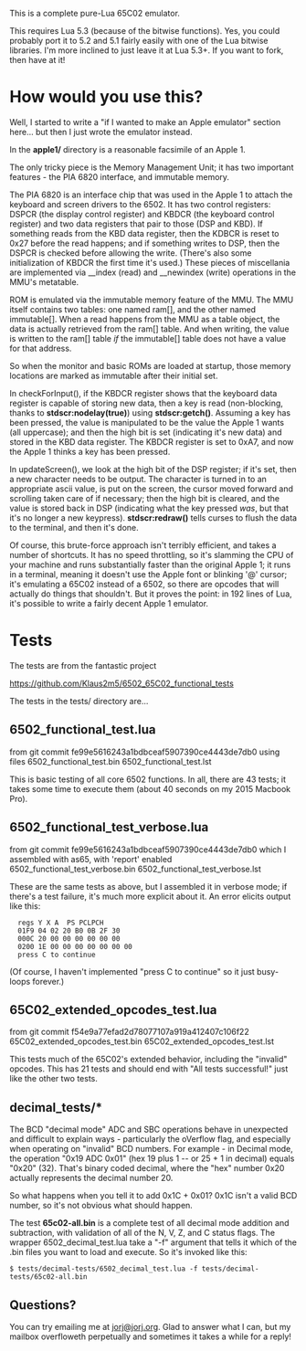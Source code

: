 This is a complete pure-Lua 65C02 emulator.

This requires Lua 5.3 (because of the bitwise functions). Yes, you
could probably port it to 5.2 and 5.1 fairly easily with one of the
Lua bitwise libraries. I'm more inclined to just leave it at Lua
5.3+. If you want to fork, then have at it!

# How would you use this?

Well, I started to write a "if I wanted to make an Apple emulator" section here... but then I just wrote the emulator instead.

In the **apple1/** directory is a reasonable facsimile of an Apple 1. 

The only tricky piece is the Memory Management Unit; it has two important features - the PIA 6820 interface, and immutable memory.

The PIA 6820 is an interface chip that was used in the Apple 1 to attach the keyboard and screen drivers to the 6502. It has two control registers: DSPCR (the display control register) and KBDCR (the keyboard control register) and two data registers that pair to those (DSP and KBD). If something reads from the KBD data register, then the KDBCR is reset to 0x27 before the read happens; and if something writes to DSP, then the DSPCR is checked before allowing the write. (There's also some initialization of KBDCR the first time it's used.) These pieces of miscellania are implemented via __index (read) and __newindex (write) operations in the MMU's metatable.

ROM is emulated via the immutable memory feature of the MMU. The MMU itself contains two tables: one named ram[], and the other named immutable[]. When a read happens from the MMU as a table object, the data is actually retrieved from the ram[] table. And when writing, the value is written to the ram[] table *if* the immutable[] table does not have a value for that address.

So when the monitor and basic ROMs are loaded at startup, those memory locations are marked as immutable after their initial set.

In checkForInput(), if the KBDCR register shows that the keyboard data register is capable of storing new data, then a key is read (non-blocking, thanks to **stdscr:nodelay(true)**) using **stdscr:getch()**. Assuming a key has been pressed, the value is manipulated to be the value the Apple 1 wants (all uppercase); and then the high bit is set (indicating it's new data) and stored in the KBD data register. The KBDCR register is set to 0xA7, and now the Apple 1 thinks a key has been pressed.

In updateScreen(), we look at the high bit of the DSP register; if it's set, then a new character needs to be output. The character is turned in to an appropriate ascii value, is put on the screen, the cursor moved forward and scrolling taken care of if necessary; then the high bit is cleared, and the value is stored back in DSP (indicating what the key pressed *was*, but that it's no longer a new keypress). **stdscr:redraw()** tells curses to flush the data to the terminal, and then it's done.

Of course, this brute-force approach isn't terribly efficient, and takes a number of shortcuts. It has no speed throttling, so it's slamming the CPU of your machine and runs substantially faster than the original Apple 1; it runs in a terminal, meaning it doesn't use the Apple font or blinking '@' cursor; it's emulating a 65C02 instead of a 6502, so there are opcodes that will actually do things that shouldn't. But it proves the point: in 192 lines of Lua, it's possible to write a fairly decent Apple 1 emulator.

# Tests

The tests are from the fantastic project

  https://github.com/Klaus2m5/6502_65C02_functional_tests

The tests in the tests/ directory are...

## 6502_functional_test.lua
  from git commit fe99e5616243a1bdbceaf5907390ce4443de7db0
   using files
    6502_functional_test.bin
    6502_functional_test.lst

This is basic testing of all core 6502 functions. In all, there are 43
tests; it takes some time to execute them (about 40 seconds on my 2015
Macbook Pro).

## 6502_functional_test_verbose.lua
  from git commit fe99e5616243a1bdbceaf5907390ce4443de7db0
  which I assembled with as65, with 'report' enabled
    6502_functional_test_verbose.bin
    6502_functional_test_verbose.lst

These are the same tests as above, but I assembled it in verbose mode;
if there's a test failure, it's much more explicit about it. An error
elicits output like this:

```
  regs Y X A  PS PCLPCH
  01F9 04 02 20 B0 0B 2F 30
  000C 20 00 00 00 00 00 00
  0200 1E 00 00 00 00 00 00 00
  press C to continue
```

(Of course, I haven't implemented "press C to continue" so it just
busy-loops forever.)

## 65C02_extended_opcodes_test.lua
  from git commit f54e9a77efad2d78077107a919a412407c106f22
    65C02_extended_opcodes_test.bin
    65C02_extended_opcodes_test.lst

This tests much of the 65C02's extended behavior, including the
"invalid" opcodes. This has 21 tests and should end with "All tests
successful!" just like the other two tests.

## decimal_tests/*

The BCD "decimal mode" ADC and SBC operations behave in unexpected and difficult to explain ways - particularly the oVerflow flag, and especially when operating on "invalid" BCD numbers. For example - in Decimal mode, the operation "0x19 ADC 0x01" (hex 19 plus 1 -- or 25 + 1 in decimal) equals "0x20" (32). That's binary coded decimal, where the "hex" number 0x20 actually represents the decimal number 20.

So what happens when you tell it to add 0x1C + 0x01? 0x1C isn't a valid BCD number, so it's not obvious what should happen.

The test **65c02-all.bin** is a complete test of all decimal mode addition and subtraction, with validation of all of the N, V, Z, and C status flags. The wrapper 6502_decimal_test.lua take a "-f" argument that tells it which of the .bin files you want to load and execute. So it's invoked like this:

```
$ tests/decimal-tests/6502_decimal_test.lua -f tests/decimal-tests/65c02-all.bin
```

## Questions?

You can try emailing me at jorj@jorj.org. Glad to answer what I can, but my mailbox overfloweth perpetually and sometimes it takes a while for a reply!
